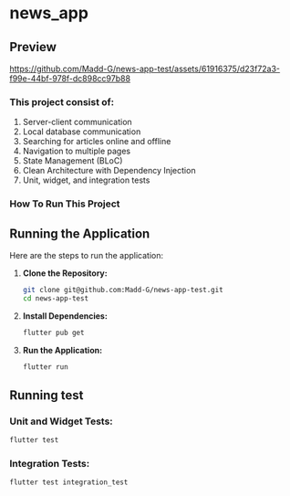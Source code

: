 # news_app


## Preview

https://github.com/Madd-G/news-app-test/assets/61916375/d23f72a3-f99e-44bf-978f-dc898cc97b88

### This project consist of:
1. Server-client communication 
2. Local database communication
3. Searching for articles online and offline
4. Navigation to multiple pages
5. State Management (BLoC)
6. Clean Architecture with Dependency Injection
7. Unit, widget, and integration tests


### How To Run This Project


## Running the Application

Here are the steps to run the application:

1. **Clone the Repository:**
    ```bash
    git clone git@github.com:Madd-G/news-app-test.git
    cd news-app-test
    ```

2. **Install Dependencies:**
    ```bash
    flutter pub get
    ```

3. **Run the Application:**
    ```bash
    flutter run
    ```

## Running test

### Unit and Widget Tests:

```bash
flutter test
```

### Integration Tests:

```bash
flutter test integration_test
```



